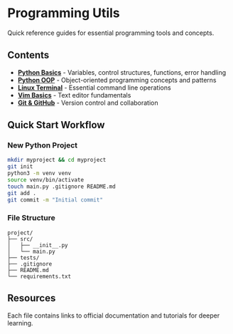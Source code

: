 # Programming Utils

Quick reference guides for essential programming tools and concepts.

## Contents

- **[Python Basics](python-basics.md)** - Variables, control structures, functions, error handling
- **[Python OOP](python-oop.md)** - Object-oriented programming concepts and patterns
- **[Linux Terminal](linux-terminal.md)** - Essential command line operations
- **[Vim Basics](vim-basics.md)** - Text editor fundamentals
- **[Git & GitHub](git-github.md)** - Version control and collaboration

## Quick Start Workflow

### New Python Project
```bash
mkdir myproject && cd myproject
git init
python3 -m venv venv
source venv/bin/activate
touch main.py .gitignore README.md
git add .
git commit -m "Initial commit"
```

### File Structure
```
project/
├── src/
│   ├── __init__.py
│   └── main.py
├── tests/
├── .gitignore
├── README.md
└── requirements.txt
```

## Resources
Each file contains links to official documentation and tutorials for deeper learning.
